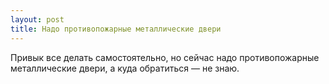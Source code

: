 ```yaml
---
layout: post 
title: Надо противопожарные металлические двери 
--- 
```

Привык все делать самостоятельно, но сейчас надо противопожарные металлические двери, а куда обратиться — не знаю.